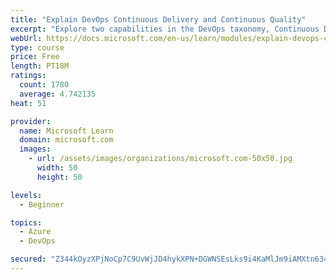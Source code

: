```yaml
---
title: "Explain DevOps Continuous Delivery and Continuous Quality"
excerpt: "Explore two capabilities in the DevOps taxonomy, Continuous Delivery and Continuous Quality."
webUrl: https://docs.microsoft.com/en-us/learn/modules/explain-devops-continous-delivery-quality/
type: course
price: Free
length: PT18M
ratings:
  count: 1780
  average: 4.742135
heat: 51

provider:
  name: Microsoft Learn
  domain: microsoft.com
  images:
    - url: /assets/images/organizations/microsoft.com-50x50.jpg
      width: 50
      height: 50

levels:
  - Beginner

topics:
  - Azure
  - DevOps

secured: "Z344kOyzXPjNoCp7C9UvWjJD4hykXPN+DGWNSEsLks9i4KaMlJm9iAMXtn634S8jm5z+V4EdO9f2E83axuaBWG/nhOLu82jPd5ES5EFsaoAJu1izDeDU478xpzsOypAJAy90tdyXB3Vsmx0HrzH0e3U4Yvq1nbDMtnQZ2H71xwGAcfTgN6VAF566F8mKG98KeqI4H1+LsM+3+lpFih3vMqcTAclKn10+L16zgP7dT4L7wlKyN9z94yWFwALyXdxuOZplYWvfxAUf124334iblHGAgNYYpJl6YivAa3A4pMiMuqfcWx0LVtF7qXIVMOo0MOggsR60NHN7ZKvnS/+xdTVOzGueu9DSSb833FF9bvybiRc6j9t36GT48viaAmzfAab4E9Bd/1N+Vl+eiZLlRLfimyn3qhEQXwvKWF+UWHw=;n4rlAx7ugLL1SDiqJ/IXVg=="
---
```


